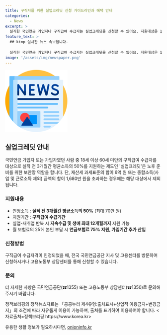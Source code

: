 ```yaml
---
title: 구직자를 위한 실업크레딧 신청 가이드라인과 혜택 안내
categories:
  - News
excerpt: >
  실직한 국민연금 가입자나 구직급여 수급자는 실업크레딧을 신청할 수 있어요. 지원대상은 18세 이상 60세 미만이며, 재산세 과세표준 합이 6억 원을 초과하거나 종합소득이 1,680만 원을 초과하는 경우 제외됩니다. 지원 내용은 실직 전 3개월간 평균소득의 50% 지원과 연금보험료 75% 지원, 월 보험료의 25% 본인 부담이며, 최대 70만 원의 지원이 가능해요. 지원기간은 구직급여 수급기간으로, 실업재취업 반복 시 최대 12개월까지 지원이 가능합니다. 신청은 전국 국민연금공단 지사나 고용센터를 방문하거나 전화로 문의할 수 있어요.
feature_text: >
  ## kimp 실시간 뉴스 속보입니다.

  실직한 국민연금 가입자나 구직급여 수급자는 실업크레딧을 신청할 수 있어요. 지원대상은 18세 이상 60세 미만이며, 재산세 과세표준 합이 6억 원을 초과하거나 종합소득이 1,680만 원을 초과하는 경우 제외됩니다. 지원 내용은 실직 전 3개월간 평균소득의 50% 지원과 연금보험료 75% 지원, 월 보험료의 25% 본인 부담이며, 최대 70만 원의 지원이 가능해요. 지원기간은 구직급여 수급기간으로, 실업재취업 반복 시 최대 12개월까지 지원이 가능합니다. 신청은 전국 국민연금공단 지사나 고용센터를 방문하거나 전화로 문의할 수 있어요.
image: '/assets/img/newspaper.png'
---
```


<p><img src="/assets/img/newspaper.png" alt="kimplant 속보" /></p>

<h2 data-ke-size="size26">실업크레딧 안내</h2>

<p>국민연금 가입자 또는 가입자였던 사람 중 18세 이상 60세 미만의 구직급여 수급자를 대상으로 실직 전 3개월간 평균소득의 50%를 지원하는 제도인 '실업크레딧'은 노후 준비를 위한 보안망 역할을 합니다. 단, 재산세 과세표준의 합이 6억 원 또는 종합소득(사업 및 근로소득 제외) 금액의 합이 1,680만 원을 초과하는 경우에는 해당 대상에서 제외됩니다.</p>

<h3>지원내용</h3>

<ul>
    <li>인정소득 : <b>실직 전 3개월간 평균소득의 50%</b> (최대 70만 원)</li>
    <li>지원기간 : <b>구직급여 수급기간</b></li>
    <li>실업-재취업 반복 시 <b>지속수급 및 생애 최대 12개월까지</b> 지원 가능</li>
    <li>월 보험료의 25% 본인 부담 시 <b>연금보험료 75% 지원, 가입기간 추가 산입</b></li>
</ul>

<h3>신청방법</h3>

<p>구직급여 수급자격이 인정되었을 때, 전국 국민연금공단 지사 및 고용센터를 방문하여 신청하시거나 고용노동부 상담센터를 통해 신청할 수 있습니다.</p>

<h3>문의</h3>

<p>더 자세한 사항은 국민연금공단(☎1355) 또는 고용노동부 상담센터(☎1350)로 문의해 주시기 바랍니다.</p>

<p>정책브리핑의 정책뉴스자료는 「공공누리 제4유형:출처표시+상업적 이용금지+변경금지」의 조건에 따라 자유롭게 이용이 가능하며, 출처를 표기하여 이용하여야 합니다. &lt;자료출처=정책브리핑 https://www.korea.kr></p>
유용한 생활 정보가 필요하시다면, <a href="https://onioninfo.kr" rel="dofollow">onioninfo.kr</a>


